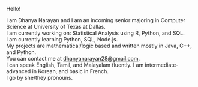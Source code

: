 Hello!

I am Dhanya Narayan and I am an incoming senior majoring in Computer Science at University of Texas at Dallas.<br/>
I am currently working on: Statistical Analysis using R, Python, and SQL.<br/>
I am currently learning Python, SQL, Node.js.<br/>
My projects are mathematical/logic based and written mostly in Java, C++, and Python.<br/>
You can contact me at dhanyanarayan28@gmail.com.<br/>
I can speak English, Tamil, and Malayalam fluently. I am intermediate-advanced in Korean, and basic in French.<br/>
I go by she/they pronouns.<br/>
